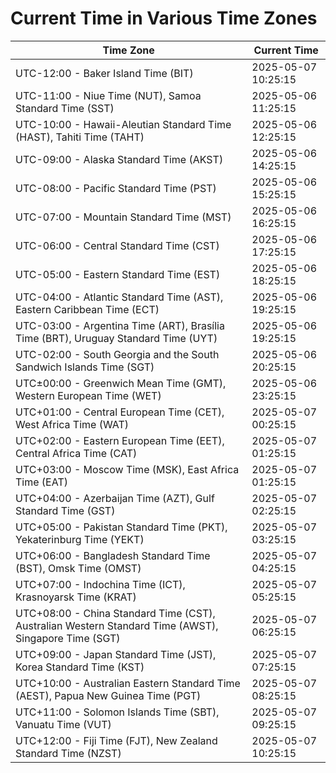 # Current Time in Various Time Zones

| Time Zone | Current Time |
|-----------|--------------|
| UTC-12:00 - Baker Island Time (BIT) | 2025-05-07 10:25:15 |
| UTC-11:00 - Niue Time (NUT), Samoa Standard Time (SST) | 2025-05-06 11:25:15 |
| UTC-10:00 - Hawaii-Aleutian Standard Time (HAST), Tahiti Time (TAHT) | 2025-05-06 12:25:15 |
| UTC-09:00 - Alaska Standard Time (AKST) | 2025-05-06 14:25:15 |
| UTC-08:00 - Pacific Standard Time (PST) | 2025-05-06 15:25:15 |
| UTC-07:00 - Mountain Standard Time (MST) | 2025-05-06 16:25:15 |
| UTC-06:00 - Central Standard Time (CST) | 2025-05-06 17:25:15 |
| UTC-05:00 - Eastern Standard Time (EST) | 2025-05-06 18:25:15 |
| UTC-04:00 - Atlantic Standard Time (AST), Eastern Caribbean Time (ECT) | 2025-05-06 19:25:15 |
| UTC-03:00 - Argentina Time (ART), Brasília Time (BRT), Uruguay Standard Time (UYT) | 2025-05-06 19:25:15 |
| UTC-02:00 - South Georgia and the South Sandwich Islands Time (SGT) | 2025-05-06 20:25:15 |
| UTC±00:00 - Greenwich Mean Time (GMT), Western European Time (WET) | 2025-05-06 23:25:15 |
| UTC+01:00 - Central European Time (CET), West Africa Time (WAT) | 2025-05-07 00:25:15 |
| UTC+02:00 - Eastern European Time (EET), Central Africa Time (CAT) | 2025-05-07 01:25:15 |
| UTC+03:00 - Moscow Time (MSK), East Africa Time (EAT) | 2025-05-07 01:25:15 |
| UTC+04:00 - Azerbaijan Time (AZT), Gulf Standard Time (GST) | 2025-05-07 02:25:15 |
| UTC+05:00 - Pakistan Standard Time (PKT), Yekaterinburg Time (YEKT) | 2025-05-07 03:25:15 |
| UTC+06:00 - Bangladesh Standard Time (BST), Omsk Time (OMST) | 2025-05-07 04:25:15 |
| UTC+07:00 - Indochina Time (ICT), Krasnoyarsk Time (KRAT) | 2025-05-07 05:25:15 |
| UTC+08:00 - China Standard Time (CST), Australian Western Standard Time (AWST), Singapore Time (SGT) | 2025-05-07 06:25:15 |
| UTC+09:00 - Japan Standard Time (JST), Korea Standard Time (KST) | 2025-05-07 07:25:15 |
| UTC+10:00 - Australian Eastern Standard Time (AEST), Papua New Guinea Time (PGT) | 2025-05-07 08:25:15 |
| UTC+11:00 - Solomon Islands Time (SBT), Vanuatu Time (VUT) | 2025-05-07 09:25:15 |
| UTC+12:00 - Fiji Time (FJT), New Zealand Standard Time (NZST) | 2025-05-07 10:25:15 |
